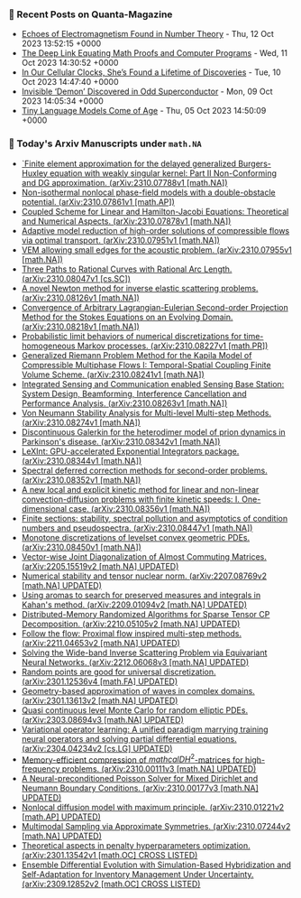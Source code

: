 ### 📝 Recent Posts on Quanta-Magazine
<!-- quanta starts -->
* <a href="https://www.quantamagazine.org/echoes-of-electromagnetism-found-in-number-theory-20231012/">Echoes of Electromagnetism Found in Number Theory</a> - Thu, 12 Oct 2023 13:52:15 +0000
* <a href="https://www.quantamagazine.org/the-deep-link-equating-math-proofs-and-computer-programs-20231011/">The Deep Link Equating Math Proofs and Computer Programs</a> - Wed, 11 Oct 2023 14:30:52 +0000
* <a href="https://www.quantamagazine.org/in-our-cellular-clocks-shes-found-a-lifetime-of-discoveries-20231010/">In Our Cellular Clocks, She’s Found a Lifetime of Discoveries</a> - Tue, 10 Oct 2023 14:47:40 +0000
* <a href="https://www.quantamagazine.org/invisible-electron-demon-discovered-in-odd-superconductor-20231009/">Invisible ‘Demon’ Discovered in Odd Superconductor</a> - Mon, 09 Oct 2023 14:05:34 +0000
* <a href="https://www.quantamagazine.org/tiny-language-models-thrive-with-gpt-4-as-a-teacher-20231005/">Tiny Language Models Come of Age</a> - Thu, 05 Oct 2023 14:50:09 +0000
<!-- quanta ends -->
### 📝 Today's Arxiv Manuscripts under ``math.NA``
<!-- arxiv-math-na starts -->
* <a href="http://arxiv.org/abs/2310.07788">`Finite element approximation for the delayed generalized Burgers-Huxley equation with weakly singular kernel: Part II Non-Conforming and DG approximation. (arXiv:2310.07788v1 [math.NA])</a>
* <a href="http://arxiv.org/abs/2310.07861">Non-isothermal nonlocal phase-field models with a double-obstacle potential. (arXiv:2310.07861v1 [math.AP])</a>
* <a href="http://arxiv.org/abs/2310.07878">Coupled Scheme for Linear and Hamilton-Jacobi Equations: Theoretical and Numerical Aspects. (arXiv:2310.07878v1 [math.NA])</a>
* <a href="http://arxiv.org/abs/2310.07951">Adaptive model reduction of high-order solutions of compressible flows via optimal transport. (arXiv:2310.07951v1 [math.NA])</a>
* <a href="http://arxiv.org/abs/2310.07955">VEM allowing small edges for the acoustic problem. (arXiv:2310.07955v1 [math.NA])</a>
* <a href="http://arxiv.org/abs/2310.08047">Three Paths to Rational Curves with Rational Arc Length. (arXiv:2310.08047v1 [cs.SC])</a>
* <a href="http://arxiv.org/abs/2310.08126">A novel Newton method for inverse elastic scattering problems. (arXiv:2310.08126v1 [math.NA])</a>
* <a href="http://arxiv.org/abs/2310.08218">Convergence of Arbitrary Lagrangian-Eulerian Second-order Projection Method for the Stokes Equations on an Evolving Domain. (arXiv:2310.08218v1 [math.NA])</a>
* <a href="http://arxiv.org/abs/2310.08227">Probabilistic limit behaviors of numerical discretizations for time-homogeneous Markov processes. (arXiv:2310.08227v1 [math.PR])</a>
* <a href="http://arxiv.org/abs/2310.08241">Generalized Riemann Problem Method for the Kapila Model of Compressible Multiphase Flows I: Temporal-Spatial Coupling Finite Volume Scheme. (arXiv:2310.08241v1 [math.NA])</a>
* <a href="http://arxiv.org/abs/2310.08263">Integrated Sensing and Communication enabled Sensing Base Station: System Design, Beamforming, Interference Cancellation and Performance Analysis. (arXiv:2310.08263v1 [math.NA])</a>
* <a href="http://arxiv.org/abs/2310.08274">Von Neumann Stability Analysis for Multi-level Multi-step Methods. (arXiv:2310.08274v1 [math.NA])</a>
* <a href="http://arxiv.org/abs/2310.08342">Discontinuous Galerkin for the heterodimer model of prion dynamics in Parkinson's disease. (arXiv:2310.08342v1 [math.NA])</a>
* <a href="http://arxiv.org/abs/2310.08344">LeXInt: GPU-accelerated Exponential Integrators package. (arXiv:2310.08344v1 [math.NA])</a>
* <a href="http://arxiv.org/abs/2310.08352">Spectral deferred correction methods for second-order problems. (arXiv:2310.08352v1 [math.NA])</a>
* <a href="http://arxiv.org/abs/2310.08356">A new local and explicit kinetic method for linear and non-linear convection-diffusion problems with finite kinetic speeds: I. One-dimensional case. (arXiv:2310.08356v1 [math.NA])</a>
* <a href="http://arxiv.org/abs/2310.08447">Finite sections: stability, spectral pollution and asymptotics of condition numbers and pseudospectra. (arXiv:2310.08447v1 [math.NA])</a>
* <a href="http://arxiv.org/abs/2310.08450">Monotone discretizations of levelset convex geometric PDEs. (arXiv:2310.08450v1 [math.NA])</a>
* <a href="http://arxiv.org/abs/2205.15519">Vector-wise Joint Diagonalization of Almost Commuting Matrices. (arXiv:2205.15519v2 [math.NA] UPDATED)</a>
* <a href="http://arxiv.org/abs/2207.08769">Numerical stability and tensor nuclear norm. (arXiv:2207.08769v2 [math.NA] UPDATED)</a>
* <a href="http://arxiv.org/abs/2209.01094">Using aromas to search for preserved measures and integrals in Kahan's method. (arXiv:2209.01094v2 [math.NA] UPDATED)</a>
* <a href="http://arxiv.org/abs/2210.05105">Distributed-Memory Randomized Algorithms for Sparse Tensor CP Decomposition. (arXiv:2210.05105v2 [math.NA] UPDATED)</a>
* <a href="http://arxiv.org/abs/2211.04653">Follow the flow: Proximal flow inspired multi-step methods. (arXiv:2211.04653v2 [math.NA] UPDATED)</a>
* <a href="http://arxiv.org/abs/2212.06068">Solving the Wide-band Inverse Scattering Problem via Equivariant Neural Networks. (arXiv:2212.06068v3 [math.NA] UPDATED)</a>
* <a href="http://arxiv.org/abs/2301.12536">Random points are good for universal discretization. (arXiv:2301.12536v4 [math.FA] UPDATED)</a>
* <a href="http://arxiv.org/abs/2301.13613">Geometry-based approximation of waves in complex domains. (arXiv:2301.13613v2 [math.NA] UPDATED)</a>
* <a href="http://arxiv.org/abs/2303.08694">Quasi continuous level Monte Carlo for random elliptic PDEs. (arXiv:2303.08694v3 [math.NA] UPDATED)</a>
* <a href="http://arxiv.org/abs/2304.04234">Variational operator learning: A unified paradigm marrying training neural operators and solving partial differential equations. (arXiv:2304.04234v2 [cs.LG] UPDATED)</a>
* <a href="http://arxiv.org/abs/2310.00111">Memory-efficient compression of $mathcal{DH}^2$-matrices for high-frequency problems. (arXiv:2310.00111v3 [math.NA] UPDATED)</a>
* <a href="http://arxiv.org/abs/2310.00177">A Neural-preconditioned Poisson Solver for Mixed Dirichlet and Neumann Boundary Conditions. (arXiv:2310.00177v3 [math.NA] UPDATED)</a>
* <a href="http://arxiv.org/abs/2310.01221">Nonlocal diffusion model with maximum principle. (arXiv:2310.01221v2 [math.AP] UPDATED)</a>
* <a href="http://arxiv.org/abs/2310.07244">Multimodal Sampling via Approximate Symmetries. (arXiv:2310.07244v2 [math.NA] UPDATED)</a>
* <a href="http://arxiv.org/abs/2301.13542">Theoretical aspects in penalty hyperparameters optimization. (arXiv:2301.13542v1 [math.OC] CROSS LISTED)</a>
* <a href="http://arxiv.org/abs/2309.12852">Ensemble Differential Evolution with Simulation-Based Hybridization and Self-Adaptation for Inventory Management Under Uncertainty. (arXiv:2309.12852v2 [math.OC] CROSS LISTED)</a>
<!-- arxiv-math-na ends -->
